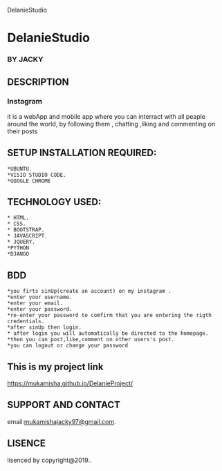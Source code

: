 DelanieStudio
# DelanieStudio
### BY **JACKY**
## DESCRIPTION
### Instagram
it is a webApp and mobile app where you can interract with all peaple around the world,
by following them , chatting ,liking and commenting on their posts

## SETUP INSTALLATION REQUIRED:

	*UBUNTU.
	*VISIO STUDIO CODE.	
    *GOOGLE CHROME

## TECHNOLOGY USED:
    * HTML.
    * CSS.
    * BOOTSTRAP.
    * JAVASCRIPT.
    * JQUERY.
    *PYTHON
    *DJANGO
## BDD
    *you firts sinUp(create an account) on my instagram .
    *enter your username.
    *enter your email.
    *enter your password.
    *re-enter your password to comfirm that you are entering the rigth credentials.
    *after sinUp then login.
    * after login you will automatically be directed to the homepage.
    *then you can post,like,comment on other users's post.
    *you can logout or change your password
    

## This is my project link
https://mukamisha.github.io/DelanieProject/

## SUPPORT AND CONTACT 
email:mukamishajacky97@gmail.com.
## LISENCE
lisenced by copyright@2019..